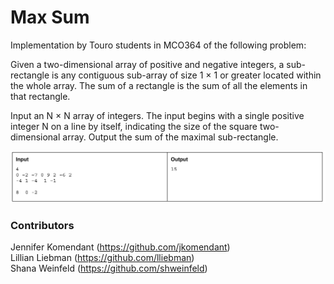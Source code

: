# Max Sum
Implementation by Touro students in MCO364 of the following problem:

Given a two-dimensional array of positive and negative integers, a sub-rectangle is any contiguous sub-array of size
1 × 1 or greater located within the whole array. The sum of a rectangle is the sum of all the elements in that
rectangle.

Input an N × N array of integers. The input begins with a single positive integer N on a line by itself,
indicating the size of the square two-dimensional array. Output the sum of the maximal sub-rectangle.


![Alt](screenshots/maxsum_ex.PNG "Example Input/Output Screenshot")

### Contributors
Jennifer Komendant (https://github.com/jkomendant)    
Lillian Liebman (https://github.com/lliebman)  
Shana Weinfeld (https://github.com/shweinfeld)

